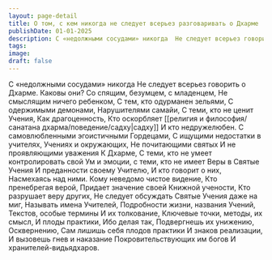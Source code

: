 ```yaml
---
layout: page-detail
title: О том, с кем никогда не следует всерьез разговаривать о Дхарме
publishDate: 01-01-2025
description: С «недолжными сосудами» никогда  Не следует всерьез говорить о Дхарме.  Каковы они?  Со спящим, безумцем, с младенцем,  Не смыслящим ничего ребенком,  С тем, кто одурманен зельями,  С одержимыми демонами,  Нарушителями самайи,  С теми, кто не ценит Учения...
tags:
image:
draft: false
---
```

С «недолжными сосудами» никогда  Не следует всерьез говорить о Дхарме.  Каковы они?  Со спящим, безумцем, с младенцем,  Не смыслящим ничего ребенком,  С тем, кто одурманен зельями,  С одержимыми демонами,  Нарушителями самайи,  С теми, кто не ценит Учения,  Как драгоценность,  Кто оскорбляет [[религия и философия/санатана дхарма/поведение/садху|садху]]  И кто недружелюбен.  С самовлюбленными эгоистичными  Гордецами,  С ищущими недостатки в учителях,  Учениях и окружающих,  Не почитающими святых  И не проявляющими уважения  К Дхарме,  С теми, кто не умеет контролировать свой  Ум и эмоции, с теми, кто не имеет  Веры в Святые Учения  И преданности своему Учителю,  И кто говорит о них,  Насмехаясь над ними.  Кому неведомо чистое видение,  Кто пренебрегая верой,  Придает значение своей  Книжной учености,  Кто разрушает веру других,  Не следует обсуждать  Святые Учения даже на миг,  Называть имена Учителей,  Подробности жизни, названия Учений,  Текстов, особые термины  И их толкование,  Ключевые точки, методы, их смысл,  И плоды практики,  Ибо делая так,  Подвергнешь их унижению,  Осквернению,  Сам лишишь себя плодов практики  И знаков реализации,  И вызовешь гнев и наказание  Покровительствующих им богов  И хранителей-видьядхаров.
